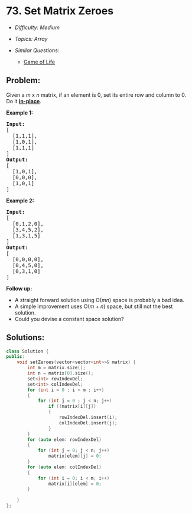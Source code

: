 # 73. Set Matrix Zeroes

* *Difficulty: Medium*

* *Topics: Array*

* *Similar Questions:*

  * [Game of Life](./tests/set-matrix-zeroes.md)

## Problem:

<p>Given a <em>m</em> x <em>n</em> matrix, if an element is 0, set its entire row and column to 0. Do it <a href="https://en.wikipedia.org/wiki/In-place_algorithm" target="_blank"><strong>in-place</strong></a>.</p>

<p><strong>Example 1:</strong></p>

<pre>
<strong>Input:</strong> 
[
&nbsp; [1,1,1],
&nbsp; [1,0,1],
&nbsp; [1,1,1]
]
<strong>Output:</strong> 
[
&nbsp; [1,0,1],
&nbsp; [0,0,0],
&nbsp; [1,0,1]
]
</pre>

<p><strong>Example 2:</strong></p>

<pre>
<strong>Input:</strong> 
[
&nbsp; [0,1,2,0],
&nbsp; [3,4,5,2],
&nbsp; [1,3,1,5]
]
<strong>Output:</strong> 
[
&nbsp; [0,0,0,0],
&nbsp; [0,4,5,0],
&nbsp; [0,3,1,0]
]
</pre>

<p><strong>Follow up:</strong></p>

<ul>
	<li>A straight forward solution using O(<em>m</em><em>n</em>) space is probably a bad idea.</li>
	<li>A simple improvement uses O(<em>m</em> + <em>n</em>) space, but still not the best solution.</li>
	<li>Could you devise a constant space solution?</li>
</ul>

## Solutions:

```c++
class Solution {
public:
    void setZeroes(vector<vector<int>>& matrix) {
        int m = matrix.size();
        int n = matrix[0].size();
        set<int> rowIndexDel;
        set<int> colIndexDel;
        for (int i = 0 ; i < m ; i++)
        {
            for (int j = 0 ; j < n; j++)
                if (!matrix[i][j])
                {
                    rowIndexDel.insert(i);
                    colIndexDel.insert(j);
                }
        }
        for (auto elem: rowIndexDel)
        {
            for (int j = 0; j < n; j++)
                matrix[elem][j] = 0;
        }
        for (auto elem: colIndexDel)
        {
            for (int i = 0; i < m; i++)
                matrix[i][elem] = 0;
        }
        
    }
};
```
